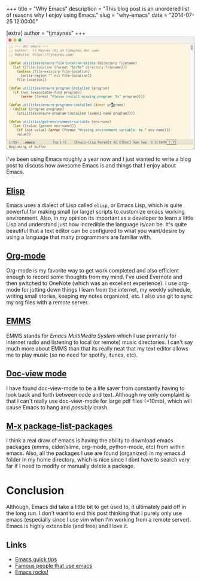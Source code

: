 +++
title = "Why Emacs"
description = "This blog post is an unordered list of reasons why I enjoy using Emacs."
slug = "why-emacs"
date = "2014-07-25 12:00:00"

[extra]
author = "tjmaynes"
+++
![my emacs](emacs.jpg)

I've been using Emacs roughly a year now and I just wanted to write a blog post to discuss how awesome Emacs is and things that I enjoy about Emacs.

## [Elisp](https://en.wikipedia.org/wiki/Emacs_Lisp)
Emacs uses a dialect of Lisp called `elisp`, or Emacs Lisp, which is quite powerful for making small (or large) scripts to customize emacs working environment. Also, in my opinion its important as a developer to learn a little Lisp and understand just how incredible the language is/can be. It's quite beautiful that a text editor can be configured to what you want/desire by using a language that many programmers are familiar with.

## [Org-mode](http://orgmode.org/)
Org-mode is my favorite way to get work completed and also efficient enough to record some thoughts from my mind. I've used Evernote and then switched to OneNote (which was an excellent experience). I use org-mode for jotting down things I learn from the internet, my weekly schedule, writing small stories, keeping my notes organized, etc. I also use git to sync my org files with a remote server.

## [EMMS](https://www.gnu.org/software/emms/)
EMMS stands for *Emacs MultiMedia System* which I use primarily for internet radio and listening to local (or remote) music directories. I can't say much more about EMMS than that its really neat that my text editor allows me to play music (so no need for spotify, itunes, etc).

## [Doc-view mode](https://www.gnu.org/software/emacs/manual/html_node/emacs/Document-View.html)
I have found doc-view-mode to be a life saver from constantly having to look back and forth between code and text. Although my only complaint is that I can't really use doc-view-mode for large pdf files (>10mb), which will cause Emacs to hang and *possibly* crash.

## [M-x package-list-packages](https://www.gnu.org/software/emacs/manual/html_node/emacs/Package-Menu.html)
I think a real draw of emacs is having the ability to download emacs packages (emms, cider/slime, org-mode, python-mode, etc) from within emacs. Also, all the packages I use are found (organized) in my emacs.d folder in my home directory, which is nice since I dont have to search very far if I need to modify or manually delete a package.

# Conclusion
Although, Emacs did take a little bit to get used to, it ultimately paid off in the long run. I don't want to end this post thinking that I purely only use emacs (especially since I use vim when I'm working from a remote server). Emacs is highly extensible (and free) and I love it.

## Links
* [Emacs quick tips](http://zoo.cs.yale.edu/classes/cs210/help/emacs.html)
* [Famous people that use emacs](http://wenshanren.org/?p=418)
* [Emacs rocks!](http://emacsrocks.com/)
